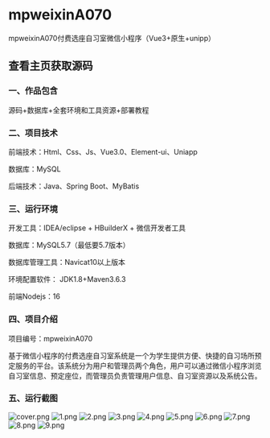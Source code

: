 # mpweixinA070
mpweixinA070付费选座自习室微信小程序（Vue3+原生+unipp）
 
## 查看主页获取源码


### 一、作品包含

源码+数据库+全套环境和工具资源+部署教程

### 二、项目技术

前端技术：Html、Css、Js、Vue3.0、Element-ui、Uniapp

数据库：MySQL

后端技术：Java、Spring Boot、MyBatis

  

### 三、运行环境

开发工具：IDEA/eclipse + HBuilderX + 微信开发者工具

数据库：MySQL5.7（最低要5.7版本）

数据库管理工具：Navicat10以上版本

环境配置软件： JDK1.8+Maven3.6.3

前端Nodejs：16


### 四、项目介绍
项目编号：mpweixinA070

基于微信小程序的付费选座自习室系统是一个为学生提供方便、快捷的自习场所预定服务的平台。该系统分为用户和管理员两个角色，用户可以通过微信小程序浏览自习室信息、预定座位，而管理员负责管理用户信息、自习室资源以及系统公告。

### 五、运行截图

![cover.png](./cover.png)
![1.png](./1.png)
![2.png](./2.png)
![3.png](./3.png)
![4.png](./4.png)
![5.png](./5.png)
![6.png](./6.png)
![7.png](./7.png)
![8.png](./8.png)
![9.png](./9.png)




  
